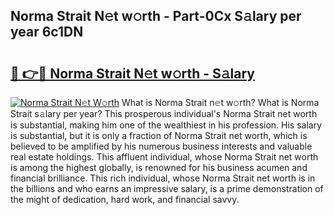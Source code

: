 ## Norma Strait N𝚎t w𝚘rth - Part-0Cx S𝚊lary per year 6c1DN

# <h2><a href="http://gc2b42.nevu.top/?p=Norma+Strait">🔗 👉🔴 Norma Strait N𝚎t w𝚘rth - S𝚊lary</a></h2>

[![Norma Strait N𝚎t W𝚘rth](https://i.imgur.com/Oavwk0R.jpeg)](http://gc2b42.nevu.top/?p=Norma+Strait)
What is Norma Strait n𝚎t w𝚘rth? What is Norma Strait s𝚊lary per year?
This prosperous individual's Norma Strait net worth is substantial, making him one of the wealthiest in his profession. His salary is substantial, but it is only a fraction of Norma Strait net worth, which is believed to be amplified by his numerous business interests and valuable real estate holdings. This affluent individual, whose Norma Strait net worth is among the highest globally, is renowned for his business acumen and financial brilliance. This rich individual, whose Norma Strait net worth is in the billions and who earns an impressive salary, is a prime demonstration of the might of dedication, hard work, and financial savvy.
